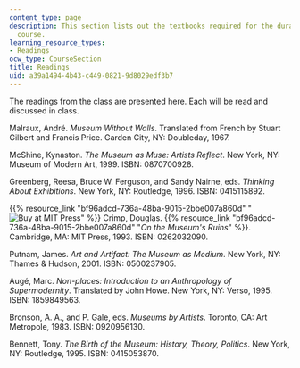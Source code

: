 ```yaml
---
content_type: page
description: This section lists out the textbooks required for the duration of the
  course.
learning_resource_types:
- Readings
ocw_type: CourseSection
title: Readings
uid: a39a1494-4b43-c449-0821-9d8029edf3b7
---
```


The readings from the class are presented here. Each will be read and discussed in class.

Malraux, André. _Museum Without Walls_. Translated from French by Stuart Gilbert and Francis Price. Garden City, NY: Doubleday, 1967.

McShine, Kynaston. _The Museum as Muse: Artists Reflect_. New York, NY: Museum of Modern Art, 1999. ISBN: 0870700928.

Greenberg, Reesa, Bruce W. Ferguson, and Sandy Nairne, eds. _Thinking About Exhibitions_. New York, NY: Routledge, 1996. ISBN: 0415115892.

{{% resource_link "bf96adcd-736a-48ba-9015-2bbe007a860d" "![Buy at MIT Press](/images/mp_logo.gif)" %}} Crimp, Douglas. {{% resource_link "bf96adcd-736a-48ba-9015-2bbe007a860d" "_On the Museum's Ruins_" %}}. Cambridge, MA: MIT Press, 1993. ISBN: 0262032090.

Putnam, James. _Art and Artifact: The Museum as Medium_. New York, NY: Thames & Hudson, 2001. ISBN: 0500237905.

Augé, Marc. _Non-places: Introduction to an Anthropology of Supermodernity_. Translated by John Howe. New York, NY: Verso, 1995. ISBN: 1859849563.

Bronson, A. A., and P. Gale, eds. _Museums by Artists_. Toronto, CA: Art Metropole, 1983. ISBN: 0920956130.

Bennett, Tony. _The Birth of the Museum: History, Theory, Politics_. New York, NY: Routledge, 1995. ISBN: 0415053870.